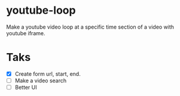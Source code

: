 # youtube-loop
Make a youtube video loop at a specific time section of a video with youtube iframe.

# Taks

- [x] Create form url, start, end.
- [ ] Make a video search
- [ ] Better UI
